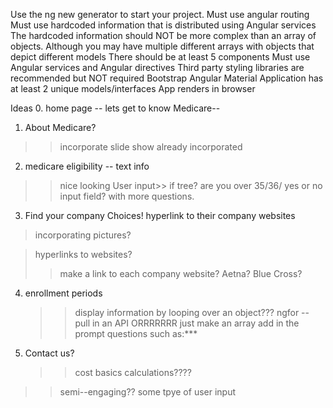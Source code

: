Use the ng new generator to start your project.
Must use angular routing
Must use hardcoded information that is distributed using Angular services
The hardcoded information should NOT be more complex than an array of objects. Although you may have multiple different arrays with objects that depict different models
There should be at least 5 components
Must use Angular services and Angular directives
Third party styling libraries are recommended but NOT required
Bootstrap
Angular Material
Application has at least 2 unique models/interfaces
App renders in browser

Ideas 0. home page -- lets get to know Medicare--

1. About Medicare?

> > incorporate slide show already incorporated

2. medicare eligibility -- text info

> > nice looking
> > User input>> if tree? are you over 35/36/ yes or no input field? with more questions.

3. Find your company Choices! hyperlink to their company websites

> incorporating pictures?

> hyperlinks to websites?
>
> > make a link to each company website?
> > Aetna?
> > Blue Cross?

4. enrollment periods

   > > display information by looping over an object???
   > > ngfor -- pull in an API ORRRRRRR just make an array
   > > add in the prompt questions such as:\*\*\*

5. Contact us?
   > > cost basics calculations????

> > semi--engaging?? some tpye of user input
